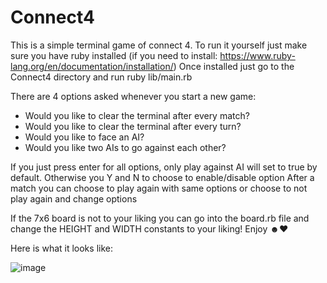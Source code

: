 # Connect4
This is a simple terminal game of connect 4. To run it yourself just make sure you have ruby installed (if you need to install: https://www.ruby-lang.org/en/documentation/installation/)
Once installed just go to the Connect4 directory and run ruby lib/main.rb

There are 4 options asked whenever you start a new game:
  - Would you like to clear the terminal after every match?
  - Would you like to clear the terminal after every turn?
  - Would you like to face an AI?
  - Would you like two AIs to go against each other?

If you just press enter for all options, only play against AI will set to true by default. Otherwise you Y and N to choose to enable/disable option
After a match you can choose to play again with same options or choose to not play again and change options

If the 7x6 board is not to your liking you can go into the board.rb file and change the HEIGHT and WIDTH constants to your liking! Enjoy ☻♥


Here is what it looks like:

![image](https://github.com/SirKriSftw/Connect4/assets/60492952/51303660-2078-4770-aa22-280d38975705)
